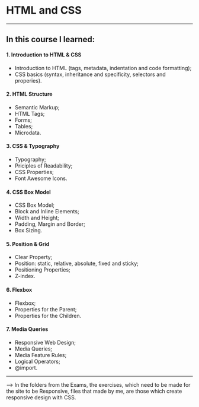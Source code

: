 <h1 text-decoration="none"> HTML and CSS </h1>

----------------------------------------------------------------------------------------

<h2 text-decoration= "underlined"; font-weight= "bold";>In this course I learned:</h2>

<h4 font-weight="bold";>1. Introduction to HTML & CSS</h4>
<ul>
 <li> Introduction to HTML (tags, metadata, indentation and code formatting);</li>
 <li> CSS basics (syntax, inheritance and specificity, selectors and properies).</li>
</ul>
<h4 font-weight="bold";>2. HTML Structure</h4>
<ul>
  <li>Semantic Markup;</li>
  <li>HTML Tags;</li>
  <li>Forms;</li>
  <li>Tables;</li>
  <li>Microdata.</li>
</ul>
<h4 font-weight="bold";>3. CSS & Typography</h4>
<ul>
  <li>Typography;</li>
  <li>Priciples of Readability;</li>
  <li>CSS Properties;</li>
  <li>Font Awesome Icons.</li>
 </ul>
<h4 font-weight="bold";>4. CSS Box Model</h4>
<ul>
  <li>CSS Box Model;</li>
  <li>Block and Inline Elements;</li>
  <li>Width and Height;</li>
  <li>Padding, Margin and Border;</li>
  <li>Box Sizing.</li>
</ul>
<h4 font-weight="bold";>5. Position & Grid</h4>
<ul>
  <li>Clear Property;</li>
  <li>Position: static, relative, absolute, fixed and sticky;</li>
  <li>Positioning Properties;</li>
  <li>Z-index.</li>
</ul>
<h4 font-weight="bold";>6. Flexbox</h4>
<ul>
  <li>Flexbox;</li>
  <li>Properties for the Parent;</li>
  <li>Properties for the Children.</li>
</ul>
<h4 font-weight="bold";>7. Media Queries</h4>
<ul>
  <li>Responsive Web Design;</li>
  <li>Media Queries;</li>
  <li>Media Feature Rules;</li>
  <li>Logical Operators;</li>
  <li>@import.</li>
</ul>

----------------------------------------------------------------------------------------

--> In the folders from the Exams, the exercises, which need to be made for the site to be Responsive, files that made by me, are those which create responsive design with CSS.



